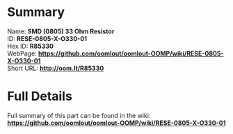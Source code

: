 
Summary
=================
  
Name: __SMD (0805) 33 Ohm Resistor__    
ID: __RESE-0805-X-O330-01__   
Hex ID: __R85330__   
WebPage: __https://github.com/oomlout/oomlout-OOMP/wiki/RESE-0805-X-O330-01__   
Short URL: __http://oom.lt/R85330__   

Full Details
==========================
Full summary of this part can be found in the wiki:   
__https://github.com/oomlout/oomlout-OOMP/wiki/RESE-0805-X-O330-01__    

